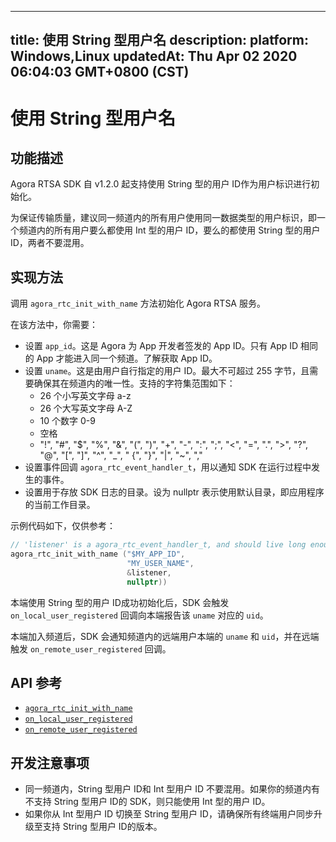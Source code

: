 
---
title: 使用 String 型用户名
description: 
platform: Windows,Linux
updatedAt: Thu Apr 02 2020 06:04:03 GMT+0800 (CST)
---
# 使用 String 型用户名
## 功能描述
Agora RTSA SDK 自 v1.2.0 起支持使用 String 型的用户 ID作为用户标识进行初始化。

为保证传输质量，建议同一频道内的所有用户使用同一数据类型的用户标识，即一个频道内的所有用户要么都使用 Int 型的用户 ID，要么的都使用 String 型的用户 ID，两者不要混用。

## 实现方法
调用 `agora_rtc_init_with_name` 方法初始化 Agora RTSA 服务。

在该方法中，你需要：

- 设置 `app_id`。这是 Agora 为 App 开发者签发的 App ID。只有 App ID 相同的 App 才能进入同一个频道。了解获取 App ID。
- 设置 `uname`。这是由用户自行指定的用户 ID。最大不可超过 255 字节，且需要确保其在频道内的唯一性。支持的字符集范围如下：
	- 26 个小写英文字母 a-z
	- 26 个大写英文字母 A-Z
	- 10 个数字 0-9
	- 空格
	- "!", "#", "$", "%", "&", "(", ")", "+", "-", ":", ";", "<", "=", ".", ">", "?", "@", "[", "]", "^", "_", " {", "}", "|", "~", ","
- 设置事件回调 `agora_rtc_event_handler_t`，用以通知 SDK 在运行过程中发生的事件。
- 设置用于存放 SDK 日志的目录。设为 nullptr 表示使用默认目录，即应用程序的当前工作目录。

示例代码如下，仅供参考：
~~~ c++
// 'listener' is a agora_rtc_event_handler_t, and should live long enough.
agora_rtc_init_with_name ("$MY_APP_ID",
                          "MY_USER_NAME",
                          &listener,
                          nullptr))
~~~

本端使用 String 型的用户 ID成功初始化后，SDK 会触发 `on_local_user_registered` 回调向本端报告该 `uname` 对应的 `uid`。

本端加入频道后，SDK 会通知频道内的远端用户本端的 `uname` 和 `uid`，并在远端触发 `on_remote_user_registered` 回调。

## API 参考
- [`agora_rtc_init_with_name`](https://docs.agora.io/cn/RTSA/API%20Reference/rtsa_c/agora__rtc__api_8h.html#aab3adc0a6275453bbfe4ee9827a6ff88)
- [`on_local_user_registered`](https://docs.agora.io/cn/RTSA/API%20Reference/rtsa_c/structagora__rtc__event__handler__t.html#a96f899b78b34a3ef989bc094cd6327e9)
- [`on_remote_user_registered`](https://docs.agora.io/cn/RTSA/API%20Reference/rtsa_c/structagora__rtc__event__handler__t.html#a631f8f2d7c71a54bbb1825dc5b386eba)

## 开发注意事项
- 同一频道内，String 型用户 ID和 Int 型用户 ID 不要混用。如果你的频道内有不支持 String 型用户 ID的 SDK，则只能使用 Int 型的用户 ID。
- 如果你从 Int 型用户 ID 切换至 String 型用户 ID，请确保所有终端用户同步升级至支持 String 型用户 ID的版本。
